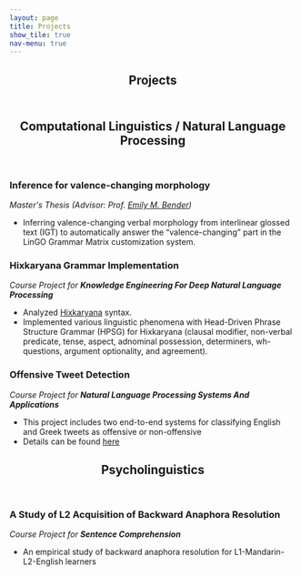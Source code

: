 ```yaml
---
layout: page
title: Projects
show_tile: true
nav-menu: true
---
```

<!-- Main -->
<div id="main" class="alt">
	
<!-- One -->	
<section id="one">
	<div class="inner">
		<header class="major">
			<h1>Projects</h1>
		</header>
	</div>
</section>


<!-- Two -->
<section id="two">
	<div class="inner">
		<header class="major">
			<h2>Computational Linguistics / Natural Language Processing</h2>
		</header>
		<h3>Inference for valence-changing morphology</h3>
		<i>Master's Thesis (Advisor: Prof. <a href="http://faculty.washington.edu/ebender/">Emily M. Bender</a>)</i> 
		<ul>
			<li>Inferring valence-changing verbal morphology from interlinear glossed text (IGT) to automatically answer the “valence-changing” part in the LinGO Grammar Matrix customization system.</li>
		</ul>
		<h3>Hixkaryana Grammar Implementation</h3>
		<i>Course Project for <b>Knowledge Engineering For Deep Natural Language Processing</b></i>
		<ul>
			<li>Analyzed <a href="https://www.ethnologue.com/language/hix">Hixkaryana</a> syntax. </li>
			<li>Implemented various linguistic phenomena with Head-Driven Phrase Structure Grammar (HPSG) for Hixkaryana (clausal modifier, non-verbal predicate, tense, aspect, adnominal possession, determiners, wh-questions, argument optionality, and agreement).</li>
		</ul>
		<h3>Offensive Tweet Detection</h3>
		<i>Course Project for <b>Natural Language Processing Systems And Applications</b></i>
		<ul>
			<li>This project includes two end-to-end systems for classifying English and Greek tweets as offensive or non-offensive</li>
			<li>Details can be found <a href="https://github.com/kvah/ling-573-offensive-tweet-detection">here</a></li>
		</ul>
	</div>
</section>


<!-- Three -->
<section id="three">
	<div class="inner">
		<header class="major">
			<h2>Psycholinguistics</h2>
		</header>
		<h3>A Study of L2 Acquisition of Backward Anaphora Resolution</h3>
		<i>Course Project for <b>Sentence Comprehension</b></i>
		<ul>
			<li>An empirical study of backward anaphora resolution for L1-Mandarin-L2-English learners</li>
		</ul>
	</div>
</section>
</div>
